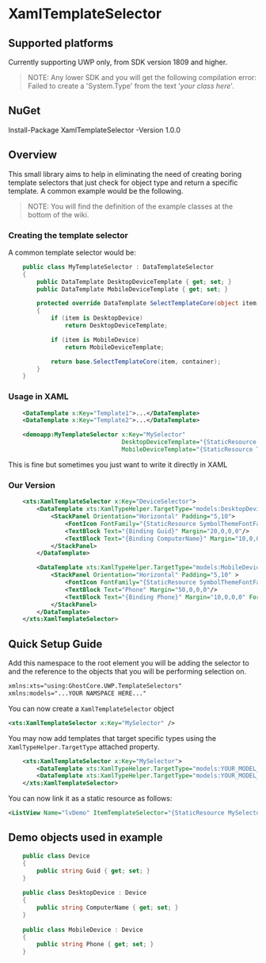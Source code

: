 # XamlTemplateSelector

## Supported platforms

Currently supporting UWP only, from SDK version 1809 and higher.
> NOTE: Any lower SDK and you will get the following compilation error:
>       Failed to create a 'System.Type' from the text '*your class here*'.

## NuGet

Install-Package XamlTemplateSelector -Version 1.0.0

## Overview

This small library aims to help in eliminating the need of creating boring template selectors that just check for object type and return a specific template. A common example would be the following.

> NOTE: You will find the definition of the example classes at the bottom of the wiki.

### Creating the template selector

A common template selector would be: 

```csharp
    public class MyTemplateSelector : DataTemplateSelector
    {
        public DataTemplate DesktopDeviceTemplate { get; set; }
        public DataTemplate MobileDeviceTemplate { get; set; }

        protected override DataTemplate SelectTemplateCore(object item, DependencyObject container)
        {
            if (item is DesktopDevice)
                return DesktopDeviceTemplate;

            if (item is MobileDevice)
                return MobileDeviceTemplate;

            return base.SelectTemplateCore(item, container);
        }
    }
```

### Usage in XAML
```xml
    <DataTemplate x:Key="Template1">...</DataTemplate>
    <DataTemplate x:Key="Template2">...</DataTemplate>

    <demoapp:MyTemplateSelector x:Key="MySelector" 
                                DesktopDeviceTemplate="{StaticResource Template1}"
                                MobileDeviceTemplate="{StaticResource Template1}"/>
```

This is fine but sometimes you just want to write it directly in XAML

### Our Version
```xml
    <xts:XamlTemplateSelector x:Key="DeviceSelector">
        <DataTemplate xts:XamlTypeHelper.TargetType="models:DesktopDevice">
            <StackPanel Orientation="Horizontal" Padding="5,10">
                <FontIcon FontFamily="{StaticResource SymbolThemeFontFamily}" Glyph="&#xEC77;"/>
                <TextBlock Text="{Binding Guid}" Margin="20,0,0,0"/>
                <TextBlock Text="{Binding ComputerName}" Margin="10,0,0,0"/>
            </StackPanel>
        </DataTemplate>

        <DataTemplate xts:XamlTypeHelper.TargetType="models:MobileDevice">
            <StackPanel Orientation="Horizontal" Padding="5,10" >
                <FontIcon FontFamily="{StaticResource SymbolThemeFontFamily}" Glyph="&#xE8CC;"/>
                <TextBlock Text="Phone" Margin="50,0,0,0"/>
                <TextBlock Text="{Binding Phone}" Margin="10,0,0,0" Foreground="Gray"/>
            </StackPanel>
        </DataTemplate>
    </xts:XamlTemplateSelector>
```
## Quick Setup Guide

Add this namespace to the root element you will be adding the selector to and the reference to the objects that you will be performing selection on.

```xml
xmlns:xts="using:GhostCore.UWP.TemplateSelectors"
xmlns:models="...YOUR NAMSPACE HERE..."
```

You can now create a `XamlTemplateSelector` object
```xml
<xts:XamlTemplateSelector x:Key="MySelector" />
```

You may now add templates that target specific types using the `XamlTypeHelper.TargetType` attached property.

```xml
    <xts:XamlTemplateSelector x:Key="MySelector">
        <DataTemplate xts:XamlTypeHelper.TargetType="models:YOUR_MODEL_HERE1">...</DataTemplate>
        <DataTemplate xts:XamlTypeHelper.TargetType="models:YOUR_MODEL_HERE2">...</DataTemplate>
    </xts:XamlTemplateSelector>
```

You can now link it as a static resource as follows:
```xml
<ListView Name="lvDemo" ItemTemplateSelector="{StaticResource MySelector}" />
```

## Demo objects used in example

```csharp
    public class Device
    {
        public string Guid { get; set; }
    }
    
    public class DesktopDevice : Device
    {
        public string ComputerName { get; set; }
    }
    
    public class MobileDevice : Device
    {
        public string Phone { get; set; }
    }
```
